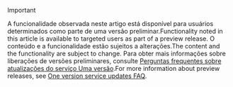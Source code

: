 > [!IMPORTANT]
> <span data-ttu-id="a4c5e-101">A funcionalidade observada neste artigo está disponível para usuários determinados como parte de uma versão preliminar.</span><span class="sxs-lookup"><span data-stu-id="a4c5e-101">Functionality noted in this article is available to targeted users as part of a preview release.</span></span> <span data-ttu-id="a4c5e-102">O conteúdo e a funcionalidade estão sujeitos a alterações.</span><span class="sxs-lookup"><span data-stu-id="a4c5e-102">The content and the functionality are subject to change.</span></span> <span data-ttu-id="a4c5e-103">Para obter mais informações sobre liberações de versões preliminares, consulte [Perguntas frequentes sobre atualizações do serviço Uma versão](https://docs.microsoft.com/dynamics365/unified-operations/fin-and-ops/get-started/one-version).</span><span class="sxs-lookup"><span data-stu-id="a4c5e-103">For more information about preview releases, see [One version service updates FAQ](https://docs.microsoft.com/dynamics365/unified-operations/fin-and-ops/get-started/one-version).</span></span>
